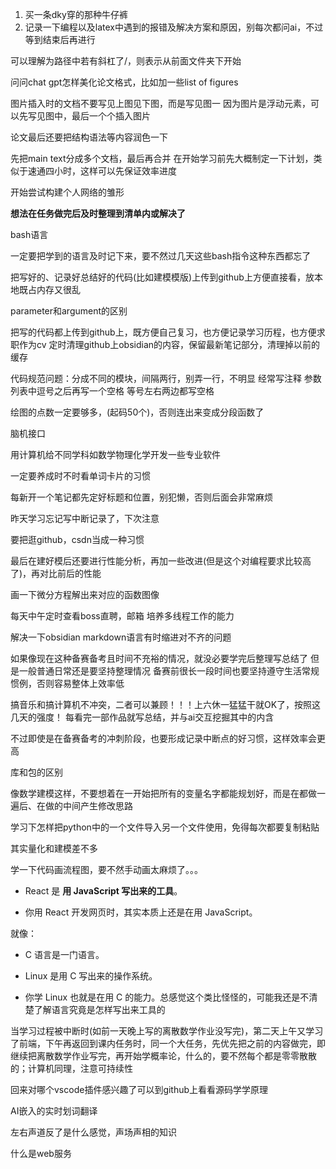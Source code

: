 
1. 买一条dky穿的那种牛仔裤
2. 记录一下编程以及latex中遇到的报错及解决方案和原因，别每次都问ai，不过等到结束后再进行

可以理解为路径中若有斜杠了/，则表示从前面文件夹下开始

问问chat gpt怎样美化论文格式，比如加一些list of figures

图片插入时的文档不要写见上图见下图，而是写见图一
因为图片是浮动元素，可以先写见图中，最后一个个插入图片

论文最后还要把结构语法等内容润色一下

先把main text分成多个文档，最后再合并
在开始学习前先大概制定一下计划，类似于速通四小时，这样可以先保证效率进度

开始尝试构建个人网络的雏形

**想法在任务做完后及时整理到清单内或解决了**

bash语言

一定要把学到的语言及时记下来，要不然过几天这些bash指令这种东西都忘了

把写好的、记录好总结好的代码(比如建模模版)上传到github上方便直接看，放本地既占内存又很乱

 parameter和argument的区别
 
 把写的代码都上传到github上，既方便自己复习，也方便记录学习历程，也方便求职作为cv
定时清理github上obsidian的内容，保留最新笔记部分，清理掉以前的缓存


代码规范问题：分成不同的模块，间隔两行，别弄一行，不明显
经常写注释
参数列表中逗号之后再写一个空格
等号左右两边都写空格

绘图的点数一定要够多，(起码50个)，否则连出来变成分段函数了

脑机接口

用计算机给不同学科如数学物理化学开发一些专业软件

一定要养成时不时看单词卡片的习惯

每新开一个笔记都先定好标题和位置，别犯懒，否则后面会非常麻烦

昨天学习忘记写中断记录了，下次注意

要把逛github，csdn当成一种习惯

最后在建好模后还要进行性能分析，再加一些改进(但是这个对编程要求比较高了)，再对比前后的性能

画一下微分方程解出来对应的函数图像

每天中午定时查看boss直聘，邮箱
培养多线程工作的能力

解决一下obsidian markdown语言有时缩进对不齐的问题

如果像现在这种备赛备考且时间不充裕的情况，就没必要学完后整理写总结了
但是一般普通日常还是要坚持整理情况
备赛前很长一段时间也要坚持遵守生活常规惯例，否则容易整体上效率低

搞音乐和搞计算机不冲突，二者可以兼顾！！！上六休一猛猛干就OK了，按照这几天的强度！
每看完一部作品就写总结，并与ai交互挖掘其中的内含

不过即使是在备赛备考的冲刺阶段，也要形成记录中断点的好习惯，这样效率会更高

库和包的区别

像数学建模这样，不要想着在一开始把所有的变量名字都能规划好，而是在都做一遍后、在做的中间产生修改思路

学习下怎样把python中的一个文件导入另一个文件使用，免得每次都要复制粘贴

其实量化和建模差不多

学一下代码画流程图，要不然手动画太麻烦了。。。


- React 是 **用 JavaScript 写出来的工具**。
    
- 你用 React 开发网页时，其实本质上还是在用 JavaScript。
    

就像：

- C 语言是一门语言。
    
- Linux 是用 C 写出来的操作系统。
    
- 你学 Linux 也就是在用 C 的能力。总感觉这个类比怪怪的，可能我还是不清楚了解语言究竟是怎样写出来工具的



当学习过程被中断时(如前一天晚上写的离散数学作业没写完)，第二天上午又学习了前端，下午再返回到课内任务时，同一个大任务，先优先把之前的内容做完，即继续把离散数学作业写完，再开始学概率论，什么的，要不然每个都是零零散散的；计算机同理，注意可持续性

回来对哪个vscode插件感兴趣了可以到github上看看源码学学原理

AI嵌入的实时划词翻译

左右声道反了是什么感觉，声场声相的知识

什么是web服务